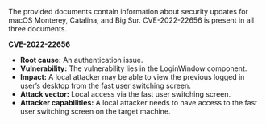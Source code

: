 The provided documents contain information about security updates for macOS Monterey, Catalina, and Big Sur.  CVE-2022-22656 is present in all three documents.

**CVE-2022-22656**
- **Root cause:** An authentication issue.
- **Vulnerability:** The vulnerability lies in the LoginWindow component.
- **Impact:** A local attacker may be able to view the previous logged in user’s desktop from the fast user switching screen.
- **Attack vector:** Local access via the fast user switching screen.
- **Attacker capabilities:** A local attacker needs to have access to the fast user switching screen on the target machine.